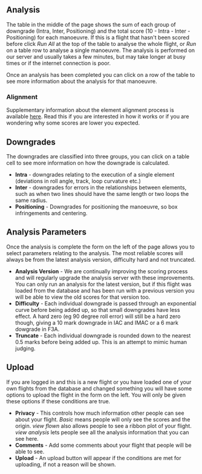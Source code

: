 ## Analysis
The table in the middle of the page shows the sum of each group of downgrade (Intra, Inter, Positioning) and the total score (10 - Intra - Inter - Positioning) for each manoeuvre. If this is a flight that hasn't been scored before click *Run All* at the top of the table to analyse the whole flight, or *Run* on a table row to analyse a single manoeuvre. The analysis is performed on our server and usually takes a few minutes, but may take longer at busy times or if the internet connection is poor.

Once an analysis has been completed you can click on a row of the table to see more information about the analysis for that manoeuvre. 

### Alignment
Supplementary information about the element alignment process is available [here](/fcscore/info/elements). Read this if you are interested in how it works or if you are wondering why some scores are lower you expected.

## Downgrades
The downgrades are classified into three groups, you can click on a table cell to see more information on how the downgrade is calculated.
- **Intra** - downgrades relating to the execution of a single element (deviations in roll angle, track, loop curvature etc.)
- **Inter** - downgrades for errors in the relationships between elements, such as when two lines should have the same length or two loops the same radius.
- **Positioning** - Downgrades for positioning the manoeuvre, so box infringements and centering.

## Analysis Parameters
Once the analysis is complete the form on the left of the page allows you to select parameters relating to the analysis. The most reliable scores will always be from the latest analysis version, difficulty hard and not truncated.
- **Analysis Version** - We are continually improving the scoring process and will regularly upgrade the analysis server with these improvements. You can only run an analysis for the latest version, but if this flight was loaded from the database and has been run with a previous version you will be able to view the old scores for that version too. 
- **Difficulty** - Each individual downgrade is passed through an exponential curve before being added up, so that small downgrades have less effect. A hard zero (eg 90 degree roll error) will still be a hard zero though, giving a 10 mark downgrade in IAC and IMAC or a 6 mark dowgrade in F3A.
- **Truncate** - Each individual downgrade is rounded down to the nearest 0.5 marks before being added up. This is an attempt to mimic human judging.

## Upload

If you are logged in and this is a new flight or you have loaded one of your own flights from the database and changed something you will have some options to upload the flight in the form on the left. You will only be given these options if these conditions are true. 

- **Privacy** - This controls how much information other people can see about your flight. *Basic* means people will only see the scores and the origin. *view flown* also allows people to see a ribbon plot of your flight. *view analysis* lets people see all the analysis information that you can see here.
- **Comments** - Add some comments about your flight that people will be able to see.
- **Upload** - An upload button will appear if the conditions are met for uploading, if not a reason will be shown.